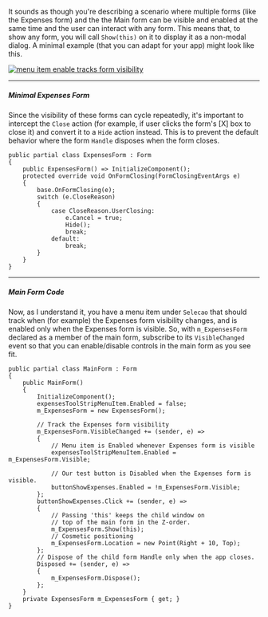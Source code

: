 It sounds as though you're describing a scenario where multiple forms (like the Expenses form) and the the Main form can be visible and enabled at the same time and the user can interact with any form. This means that, to show any form, you will call `Show(this)` on it to display it as a non-modal dialog. A minimal example (that you can adapt for your app) might look like this.

[![menu item enable tracks form visibility][2]][2]
___
##### Minimal Expenses Form

Since the visibility of these forms can cycle repeatedly, it's important to intercept the `Close` action (for example, if user clicks the form's [X] box to close it) and convert it to a `Hide` action instead. This is to prevent the default behavior where the form `Handle` disposes when the form closes.

```
public partial class ExpensesForm : Form
{
    public ExpensesForm() => InitializeComponent();
    protected override void OnFormClosing(FormClosingEventArgs e)
    {
        base.OnFormClosing(e);
        switch (e.CloseReason)
        {                
            case CloseReason.UserClosing:
                e.Cancel = true;
                Hide();
                break;
            default:
                break;
        }
    }
}
```
___

##### Main Form Code

Now, as I understand it, you have a menu item under `Selecao` that should track when (for example) the Expenses form visibility changes, and is enabled only when the Expenses form is visible. So, with `m_ExpensesForm` declared as a member of the main form, subscribe to its `VisibleChanged` event so that you can enable/disable controls in the main form as you see fit.

```
public partial class MainForm : Form
{
    public MainForm()
    {
        InitializeComponent();
        expensesToolStripMenuItem.Enabled = false;
        m_ExpensesForm = new ExpensesForm();

        // Track the Expenses form visibility
        m_ExpensesForm.VisibleChanged += (sender, e) =>
        {
            // Menu item is Enabled whenever Expenses form is visible
            expensesToolStripMenuItem.Enabled = m_ExpensesForm.Visible;

            // Our test button is Disabled when the Expenses form is visible.
            buttonShowExpenses.Enabled = !m_ExpensesForm.Visible;
        };
        buttonShowExpenses.Click += (sender, e) =>
        {
            // Passing 'this' keeps the child window on
            // top of the main form in the Z-order.
            m_ExpensesForm.Show(this);
            // Cosmetic positioning
            m_ExpensesForm.Location = new Point(Right + 10, Top);
        };
        // Dispose of the child form Handle only when the app closes.
        Disposed += (sender, e) =>
        {
            m_ExpensesForm.Dispose();
        };
    }
    private ExpensesForm m_ExpensesForm { get; }
}
```


  [1]: https://i.sstatic.net/g4rny5Iz.png
  [2]: https://i.sstatic.net/mL4Ur7pD.png